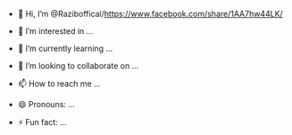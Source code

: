 - 👋 Hi, I’m @Raziboffical/https://www.facebook.com/share/1AA7hw44LK/

- 👀 I’m interested in ...
- 🌱 I’m currently learning ...
- 💞️ I’m looking to collaborate on ... 
- 📫 How to reach me ... 
- 😄 Pronouns: ... 
- ⚡ Fun fact: ... 

<!---https://docs.github.com/en
Razibroyraz1/Razibroyraz1 is a ✨ special ✨ repository because its `README.md` (this file) appears on your GitHub profile.
You can click the Preview link to take a look at your changes.
--->
